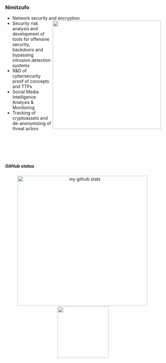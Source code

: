 ### Nimitzufo

- Network security and encryption<img align="right" width="350" src="https://user-images.githubusercontent.com/51093556/101558750-994c0480-398d-11eb-85bf-957b3aabb757.gif" />
- Security risk analysis and development of tools for offensive security, backdoors and bypassing intrusion detection systems
- R&D of cybersecurity proof of concepts and TTPs
- Social Media Intelligence Analysis & Monitoring
- Tracking of cryptoassets and de-anonymizing of threat actors




###
<br>
<br>
<br>


<!-- 
<code><img height="35" src="https://cdn-icons-png.flaticon.com/512/145/145807.png"></code>
<code><img height="35" src="https://cdn-icons.flaticon.com/png/512/4423/premium/4423638.png?token=exp=1650903466~hmac=c28ba16292445ad9d947e16a43eab4cd"></code>
<code><img height="35" src="https://cdn-icons-png.flaticon.com/512/3800/3800024.png"></code>
<code><img height="35" src="https://cdn-icons.flaticon.com/png/512/2504/premium/2504839.png?token=exp=1650903357~hmac=e35143710755231bf49548a9ece7ef4f"></code><br> -->
##

##### GitHub status
<p align="center">
    <img src="https://github-readme-stats.vercel.app/api?username=nimitzufo&theme=highcontrast&show_icons=true&count_private=true" alt="my github stats" width="420" />&nbsp;<img src="https://github-readme-stats.vercel.app/api/top-langs/?username=nimitzufo&langs_count=8&layout=compact&theme=highcontrast&include_all_commits=true&count_private=true" height="165" >
</p>
